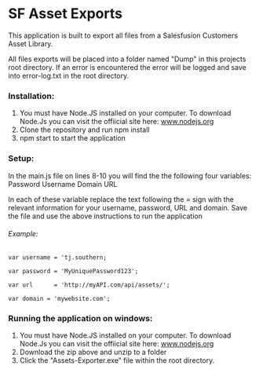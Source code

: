 # SF Asset Exports

This application is built to export all files from a Salesfusion Customers Asset Library.

All files exports will be placed into a folder named "Dump" in this projects root directory. If an error is encountered the error will be logged and save into error-log.txt in the root directory.

### Installation:
1) You must have Node.JS installed on your computer. To download Node.Js you can visit the offiicial site here: www.nodejs.org
2) Clone the repository and run npm install
3) npm start to start the application

### Setup:
In the main.js file on lines 8-10 you will find the the following four variables:  
Password Username Domain URL

In each of these variable replace the text following the = sign with the relevant information for your username, password, URL and domain. Save the file and use the above instructions to run the application

###### Example:
`var username = 'tj.southern;`

`var password = 'MyUniquePassword123';`

`var url      = 'http://myAPI.com/api/assets/';`

`var domain = 'mywebsite.com';`

### Running the application on windows:

1) You must have Node.JS installed on your computer. To download Node.Js you can visit the offiicial site here: www.nodejs.org
2) Download the zip above and unzip to a folder
3) Click the "Assets-Exporter.exe" file within the root directory.
